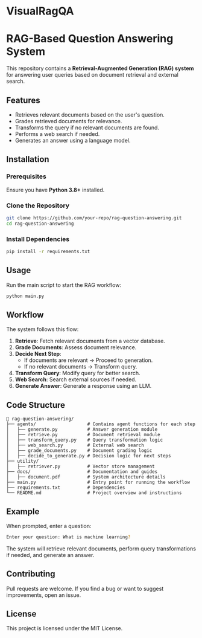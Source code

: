 # VisualRagQA

# RAG-Based Question Answering System

This repository contains a **Retrieval-Augmented Generation (RAG) system** for answering user queries based on document retrieval and external search.

## Features
- Retrieves relevant documents based on the user's question.
- Grades retrieved documents for relevance.
- Transforms the query if no relevant documents are found.
- Performs a web search if needed.
- Generates an answer using a language model.

## Installation
### Prerequisites
Ensure you have **Python 3.8+** installed.

### Clone the Repository
```bash
git clone https://github.com/your-repo/rag-question-answering.git
cd rag-question-answering
```

### Install Dependencies
```bash
pip install -r requirements.txt
```

## Usage
Run the main script to start the RAG workflow:
```bash
python main.py
```

## Workflow
The system follows this flow:
1. **Retrieve**: Fetch relevant documents from a vector database.
2. **Grade Documents**: Assess document relevance.
3. **Decide Next Step**:
   - If documents are relevant → Proceed to generation.
   - If no relevant documents → Transform query.
4. **Transform Query**: Modify query for better search.
5. **Web Search**: Search external sources if needed.
6. **Generate Answer**: Generate a response using an LLM.

## Code Structure
```plaintext
📂 rag-question-answering/
├── agents/                   # Contains agent functions for each step
│   ├── generate.py           # Answer generation module
│   ├── retrieve.py           # Document retrieval module
│   ├── transform_query.py    # Query transformation logic
│   ├── web_search.py         # External web search
│   ├── grade_documents.py    # Document grading logic
│   ├── decide_to_generate.py # Decision logic for next steps
├── utility/
│   ├── retriever.py          # Vector store management
├── docs/                     # Documentation and guides
│   ├── document.pdf          # System architecture details
├── main.py                   # Entry point for running the workflow
├── requirements.txt          # Dependencies
└── README.md                 # Project overview and instructions

```

## Example
When prompted, enter a question:
```bash
Enter your question: What is machine learning?
```
The system will retrieve relevant documents, perform query transformations if needed, and generate an answer.

## Contributing
Pull requests are welcome. If you find a bug or want to suggest improvements, open an issue.

## License
This project is licensed under the MIT License.

